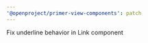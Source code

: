 ```yaml
---
'@openproject/primer-view-components': patch
---
```


Fix underline behavior in Link component

<!-- Changed components: Primer::Beta::Link -->
